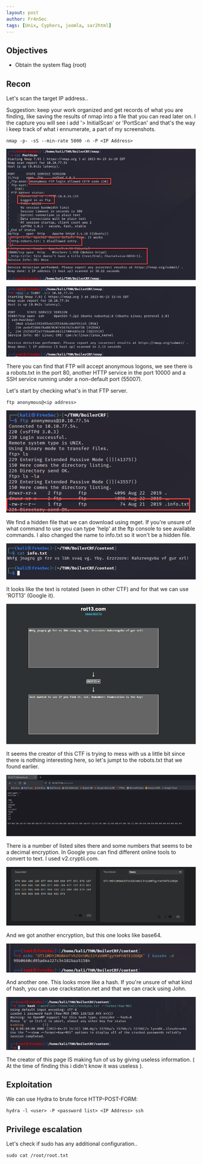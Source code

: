 ```yaml
---
layout: post
author: Fr4nSec
tags: [Unix, Cyphers, joomla, sar2html]
---
```


## Objectives

- Obtain the system flag (root)

## Recon

Let's scan the target IP address.. 

Suggestion: keep your work organized and get records of what you are finding, like saving the results of nmap into a file that you can read later on. I the capture you will see i add '> InitialScan' or 'PortScan' and that's the way i keep track of what i ennumerate, a part of my screenshots.

```
nmap -p- -sS --min-rate 5000 -n -P <IP Address>
```

![screenshot1](/images/Boiler/1.png)

![screenshot1](/images/Boiler/2.png)

There you can find that FTP will accept anonymous logons, we see there is a robots.txt in the port 80, another HTTP service in the port 10000 and a SSH service running under a non-default port (55007).

Let's start by checking what's in that FTP server.

```
ftp anonymous@<ip address>
```

![screenshot1](/images/Boiler/3.png)

We find a hidden file that we can download using mget. If you're unsure of what command to use you can type 'help' at the ftp console to see available commands. I also changed the name to info.txt so it won't be a hidden file.

![screenshot1](/images/Boiler/4.png)

It looks like the text is rotated (seen in other CTF) and for that we can use 'ROT13' (Google it).

![screenshot1](/images/Boiler/5.png)

It seems the creator of this CTF is trying to mess with us a little bit since there is nothing interesting here, so let's jumpt to the robots.txt that we found earlier.

![screenshot1](/images/Boiler/6.png)

There is a number of listed sites there and some numbers that seems to be a decimal encryption. In Google you can find different online tools to convert to text. I used v2.cryptii.com.

![screenshot1](/images/Boiler/7.png)

And we got another encryption, but this one looks like base64.

![screenshot1](/images/Boiler/8.png)

And another one. This looks more like a hash. If you're unsure of what kind of hash, you can use crackstation.net and that we can crack using John.

![screenshot1](/images/Boiler/9.png)

The creator of this page IS making fun of us by giving useless information. ( At the time of finding this i didn't know it was useless ).



## Exploitation

We can use Hydra to brute force HTTP-POST-FORM:


```
hydra -l <user> -P <password list> <IP Address> ssh
```



## Privilege escalation

Let's check if sudo has any additional configuration..

```
sudo cat /root/root.txt
```
